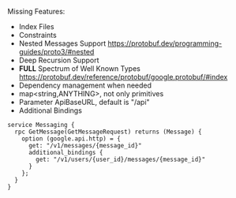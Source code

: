 Missing Features:
- Index Files
- Constraints
- Nested Messages Support https://protobuf.dev/programming-guides/proto3/#nested
- Deep Recursion Support
- **FULL** Spectrum of Well Known Types https://protobuf.dev/reference/protobuf/google.protobuf/#index
- Dependency management when needed
- map<string,ANYTHING>, not only primitives
- Parameter ApiBaseURL, default is "/api"
- Additional Bindings

```
service Messaging {
  rpc GetMessage(GetMessageRequest) returns (Message) {
    option (google.api.http) = {
      get: "/v1/messages/{message_id}"
      additional_bindings {
        get: "/v1/users/{user_id}/messages/{message_id}"
      }
    };
  }
} 
```